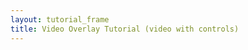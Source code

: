 ```yaml
---
layout: tutorial_frame
title: Video Overlay Tutorial (video with controls)
---
```

<script type="module">
	import L, {Map, TileLayer, LatLngBounds, VideoOverlay, Control, DomUtil, DomEvent} from 'leaflet';

	const map = new Map('map');

	const tiles = new TileLayer('https://tile.openstreetmap.org/{z}/{x}/{y}.png', {
		maxZoom: 19,
		attribution: '&copy; <a href="http://www.openstreetmap.org/copyright">OpenStreetMap</a>'
	}).addTo(map);

	const videoUrls = [
		'https://www.mapbox.com/bites/00188/patricia_nasa.webm',
		'https://www.mapbox.com/bites/00188/patricia_nasa.mp4'
	];
	const errorOverlayUrl = 'https://cdn-icons-png.flaticon.com/512/110/110686.png';
	const bounds = new LatLngBounds([[32, -130], [13, -100]]);

	map.fitBounds(bounds);

	const videoOverlay = new VideoOverlay(videoUrls, bounds, {
		opacity: 0.8,
		errorOverlayUrl,
		interactive: true,
		autoplay: true,
		muted: true,
		playsInline: true
	}).addTo(map);

	videoOverlay.on('load', () => {
		const MyPauseControl = Control.extend({
			onAdd() {
				const button = DomUtil.create('button');
				button.title = 'Pause';
				button.innerHTML = '<span aria-hidden="true">⏸</span>';
				DomEvent.on(button, 'click', () => {
					videoOverlay.getElement().pause();
				});
				return button;
			}
		});
		const MyPlayControl = Control.extend({
			onAdd() {
				const button = DomUtil.create('button');
				button.title = 'Play';
				button.innerHTML = '<span aria-hidden="true">▶️</span>';
				L.DomEvent.on(button, 'click', () => {
					videoOverlay.getElement().play();
				});
				return button;
			}
		});

		const pauseControl = (new MyPauseControl()).addTo(map);
		const playControl = (new MyPlayControl()).addTo(map);
	});

	window.L = L; // only for debugging in the developer console
	window.map = map; // only for debugging in the developer console
</script>
